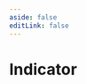```yaml
---
aside: false
editLink: false
---
```


# Indicator

<script setup>
import Chart from '../../components/sample/Chart.vue'
import { js, html, css } from '../../components/sample/indicator/index.js'
</script>
<Chart :js="js" :html="html" :css="css"/>

<!--@include: @/components/sample/indicator/index.md-->

